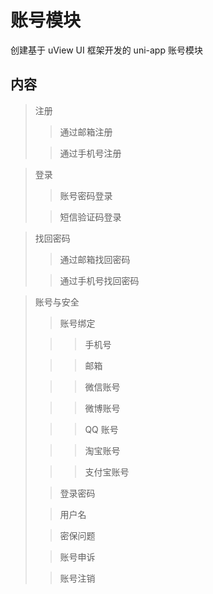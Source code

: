 # 账号模块

创建基于 uView UI 框架开发的 uni-app 账号模块

## 内容

> 注册
>
> > 通过邮箱注册
> 
> > 通过手机号注册

> 登录
>
> > 账号密码登录
> 
> > 短信验证码登录

> 找回密码
>
> > 通过邮箱找回密码
> 
> > 通过手机号找回密码

> 账号与安全
> 
> > 账号绑定
> 
> > > 手机号
> 
> > > 邮箱
> 
> > > 微信账号
> 
> > > 微博账号
> 
> > > QQ 账号
> 
> > > 淘宝账号
> 
> > > 支付宝账号
> 
> > 登录密码
> 
> > 用户名
> 
> > 密保问题
> 
> > 账号申诉
> 
> > 账号注销

